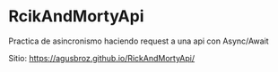 # RcikAndMortyApi
Practica de asincronismo haciendo request a una api con Async/Await

Sitio: https://agusbroz.github.io/RickAndMortyApi/

